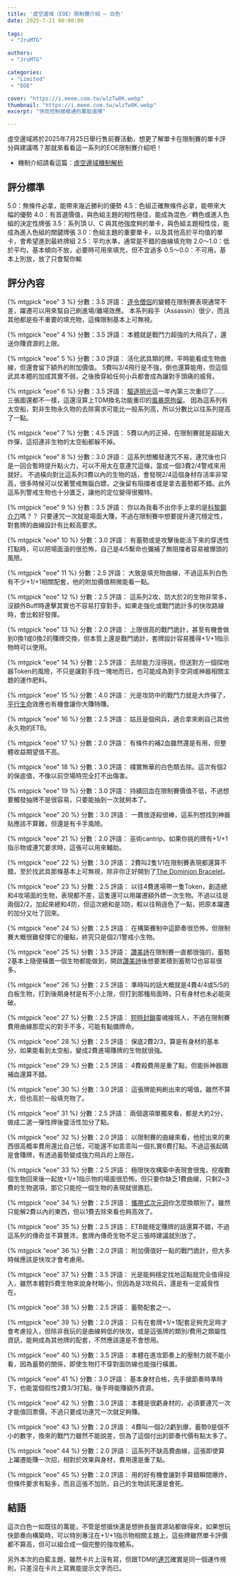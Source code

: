 ```yaml
---
title: '虛空邊域（EOE）限制賽介紹 — 白色'
date: 2025-7-21 08:00:00
 
tags: 
 - "JruMTG"

authors:
 - "JruMTG"

categories:
 - "Limited"
 - "EOE"

cover: "https://i.meee.com.tw/wlzTw0K.webp"
thumbnail: "https://i.meee.com.tw/wlzTw0K.webp"
excerpt: "快攻控制樣樣通的萬能選擇"

---
```


虛空邊域將於2025年7月25日舉行售前賽活動，想更了解單卡在限制賽的單卡評分與建議嗎？那就來看看這一系列的EOE限制賽介紹吧！

- 機制介紹請看這篇：[虛空邊域機制解析](https://guildmagesforum.tw/EOE-Mechanism/)

## 評分標準

5.0：無條件必拿，能帶來幾近勝利的優勢
4.5：色組正確無條件必拿，能帶來大幅的優勢
4.0：有首選價值，與色組主題的相性極佳，能成為混色／轉色或進入色組的決定性牌張
3.5：系列頂 U、C 與其他強度夠的單卡，與色組主題相性佳，能成為進入色組的關鍵牌張
3.0：色組主題的重要單卡，以及其他高於平均值的單卡，會希望進到最終牌組
2.5：平均水準，通常是不錯的曲線填充物
2.0～1.0：低於平均，基本傾向不放，必要時可用來填充，但不宜過多
0.5～0.0：不可用，基本上別放，放了只會幫你輸

## 評分內容

<!---3--->
{% mtgpick "eoe" 3 %}
分數：3.5
評語：
[逐令僧侶](https://scryfall.com/card/j25/169/banisher-priest)的變體在限制賽表現通常不差，躍遷可以用來幫自己刷進場/離場效應。
本系列殺手（Assassin）很少，而且其他都是些不重要的填充物，這條限制基本上可無視。


<!---4--->
{% mtgpick "eoe" 4 %}
分數：3.5
評語：
本體就是戰鬥力超強的大飛兵了，還送你賺資源的上限。


<!---5--->
{% mtgpick "eoe" 5 %}
分數：3.0
評語：
活化武具類的牌，平時能看成生物曲線，但還會留下額外的附加價值。
5費叫3/4飛行是不強，倒也還算能用，但這個武具本體的加成其實不弱，之後換穿給任何小兵都會成為讓對手頭痛的威脅。

<!---6--->
{% mtgpick "eoe" 6 %}
分數：3.5
評語：
[驅逐明光](https://scryfall.com/card/blb/1/banishing-light)這一年內第三次重印了……三張圖還都不一樣，這還沒算上TDM換名功能重印的[風暴原拘留](https://scryfall.com/card/tdm/28/stormplain-detainment)。
因為這系列有太空船，對非生物永久物的去除需求可能比一般系列高，所以分數比以往系列提高了一點。

<!---7--->
{% mtgpick "eoe" 7 %}
分數：4.5
評語：
5費以內的正掃，在限制賽就是超級大炸彈，這招連非生物的太空船都躲不掉。

<!---8--->
{% mtgpick "eoe" 8 %}
分數：3.0
評語：
這系列想觸發連咒不易，連咒後也只是一回合暫時提升點火力，可以不用太在意連咒這條，當成一個3費2/4警戒來用就好。
不過橫向對比這系列3費以內的生物的話，會發現2/4這個身材存活率非常高，很多時候可以仗著警戒無腦白嫖，之後留有阻擋者或是拿去蓄勢都不錯。此外這系列警戒生物也十分匱乏，讓他的定位變得很獨特。


<!---9--->
{% mtgpick "eoe" 9 %}
分數：3.5
評語：
你以為我看不出你手上拿的是[科黎鋼介刀](https://scryfall.com/card/tdm/103/cori-steel-cutter)嗎？？
只要連咒一次就是場面大賺，不過在限制賽中想要提升連咒穩定性，對套牌的曲線設計有比較高要求。

<!---10--->
{% mtgpick "eoe" 10 %}
分數：3.0
評語：
有蓄勢或是攻擊後能活下來的穿透性打點時，可以把場面滾的很恐怖，自己是4/5繫命也彌補了無阻擋者容易被爆頭的風險。

<!---11--->
{% mtgpick "eoe" 11 %}
分數：2.5
評語：
大致是填充物曲線，不過這系列白色有不少+1/+1相關配套，他的附加價值稍微能看一點。

<!---12--->
{% mtgpick "eoe" 12 %}
分數：2.5
評語：
這系列2攻、防大於2的生物非常多，沒額外Buff時連擊其實也不容易打穿對手。如果走強化或戰鬥詭計多的快攻路線時，會比較好發揮。

<!---13--->
{% mtgpick "eoe" 13 %}
分數：2.0
評語：
上限很高的戰鬥詭計，甚至有機會做到0換1或0換2的賺牌交換，但本質上還是戰鬥詭計，套牌設計容易獲得+1/+1指示物時可以使用。


<!---14--->
{% mtgpick "eoe" 14 %}
分數：2.5
評語：
去除能力沒得挑，但送對方一個探地器Token的風險，不只是讓對手找一塊地而已，也可能成為對手空洞或神器相關主題的運作肥料。

<!---15--->
{% mtgpick "eoe" 15 %}
分數：4.0
評語：
光是攻防中的戰鬥力就是大炸彈了，[平行生命](https://scryfall.com/card/wot/58/parallel-lives)效應也有機會讓你大賺特賺。

<!---16--->
{% mtgpick "eoe" 16 %}
分數：2.5
評語：
姑且是個飛兵，適合拿來刷自己其他永久物的ETB。

<!---17--->
{% mtgpick "eoe" 17 %}
分數：2.0
評語：
有條件的補2血雖然還是有用，但整體收益期望值不高。

<!---18--->
{% mtgpick "eoe" 18 %}
分數：3.0
評語：
樸實無華的白色類去除。這次有個2的保底值，不像以前空場時完全打不出傷害。

<!---19--->
{% mtgpick "eoe" 19 %}
分數：3.0
評語：
持續回血在限制賽價值不低，不過想要觸發抽牌不是很容易，只要能抽到一次就夠本了。

<!---20--->
{% mtgpick "eoe" 20 %}
分數：3.0
評語：
一費放逐殺很棒，這系列想找到神器貼應該不算難，但還是有卡手風險。

<!---21--->
{% mtgpick "eoe" 21 %}
分數：2.0
評語：
巫術cantrip，如果你挑的牌有+1/+1指示物或連咒要求時，這張可以用來輔助。

<!---22--->
{% mtgpick "eoe" 22 %}
分數：3.0
評語：
2費叫2隻1/1在限制賽表現都還算不錯，至於找武具那條基本上可無視，除非你正好開到了[The Dominion Bracelet](https://scryfall.com/card/eoe/239/the-dominion-bracelet)。

<!---23--->
{% mtgpick "eoe" 23 %}
分數：2.5
評語：
以往4費進場帶一隻Token，創造總和4攻場面的生物，表現都不差，這隻還可以用躍遷額外嫖一次生物。不過以往是兩個2/2，加起來總和4防，但這次總和是3防，較以往稍遜色了一點，把原本躍遷的加分又吐了回來。

<!---24--->
{% mtgpick "eoe" 24 %}
分數：2.5
評語：
在構築賽制中這節奏很恐怖，但限制賽大概很難發揮它的優點，終究只是個2/1警戒小生物。

<!---25--->
{% mtgpick "eoe" 25 %}
分數：3.5
評語：
[讚美詩](https://scryfall.com/card/m21/21/glorious-anthem)在限制賽一直都很強的，蓄勢2基本上隨便橫置一個生物都能做到，開啟[讚美詩](https://scryfall.com/card/m21/21/glorious-anthem)後想要累積到蓄勢12也容易很多。

<!---26--->
{% mtgpick "eoe" 26 %}
分數：2.5
評語：
準時叫的話大概就是4費4/4或5/5的白板生物，打到後期身材是有不小上限，但打到那種局面時，只有身材也未必能突破。

<!---27--->
{% mtgpick "eoe" 27 %}
分數：2.5
評語：
[短時封鎖](https://scryfall.com/card/dmu/36/temporary-lockdown)靈魂接班人，不過在限制賽費用曲線那麼尖的對手不多，可能有點備牌命。

<!---28--->
{% mtgpick "eoe" 28 %}
分數：2.5
評語：
保底2費2/3，算是有身材的基本分，如果能看到太空船，變成2費進場賺牌的生物就很強。

<!---29--->
{% mtgpick "eoe" 29 %}
分數：2.5
評語：
4費殺費用是重了點，但能拆神器跟補血還算不錯。

<!---30--->
{% mtgpick "eoe" 30 %}
分數：3.0
評語：
這張牌能夠刷出來的場值，雖然不算大，但也高於一般填充物了。

<!---31--->
{% mtgpick "eoe" 31 %}
分數：2.5
評語：
兩個選項單獨來看，都是大約2分，做成二選一彈性牌後靈活性加分了點。

<!---32--->
{% mtgpick "eoe" 32 %}
分數：2.0
評語：
以限制賽的曲線來看，他挖出來的東西很高概率費用還比自己低，可能還不如乖乖叫一個扎實6費打點。不過這張起碼是會賺牌，有透過蓄勢變成強力飛兵的上限在。

<!---33--->
{% mtgpick "eoe" 33 %}
分數：2.5
評語：
極限快攻構築中表現會很鬼，挖複數個生物回來後一起放+1/+1指示物的場面很恐怖，但只要你缺乏1費曲線，只剩2~3費的生物選項，那它只能挖一個生物的表現就很尷尬。

<!---34--->
{% mtgpick "eoe" 34 %}
分數：2.5
評語：
[攜帶式次元洞](https://scryfall.com/card/afr/33/portable-hole)你怎麼換類別了。雖然只能解2費以內的東西，但以1費去除來看也夠高效了。

<!---35--->
{% mtgpick "eoe" 35 %}
分數：2.5
評語：
ETB能穩定賺牌的話還算不錯，不過這系列的傳奇並不算豐沛，套牌內傳奇生物不足三張時建議就別放了。

<!---36--->
{% mtgpick "eoe" 36 %}
分數：2.0
評語：
附加價值好一點的戰鬥詭計，但大多時候應該是快攻才會考慮用。

<!---37--->
{% mtgpick "eoe" 37 %}
分數：3.5
評語：
光是能夠穩定找地這點就完全值得投入，雖然本體對5費生物來說身材略小，但因為是3攻飛兵，還是有一定威脅性在。

<!---38--->
{% mtgpick "eoe" 38 %}
分數：2.5
評語：
蓄勢配套之一。

<!---39--->
{% mtgpick "eoe" 39 %}
分數：2.0
評語：
只有在套牌+1/+1配套足夠充足時才會考慮投入，但除非我玩的是曲線夠低的快攻，或是這張牌的類別/費用之類屬性資訊，能夠成為其他牌的配套，不然應該還是不會想用。

<!---40--->
{% mtgpick "eoe" 40 %}
分數：3.5
評語：
本體在進攻節奏上的壓制力就不能小看，因為蓄勢的關係，即使生物打不穿對面防線也能強行橫置。

<!---41--->
{% mtgpick "eoe" 41 %}
分數：3.0
評語：
基本身材合格，先手搶節奏時準時下，也能當個假性2費3/3打點，後手時能賺額外資源。


<!---42--->
{% mtgpick "eoe" 42 %}
分數：3.0
評語：
本體是很虧身材的，必須要連咒一次才能值回票價，不過只要成功連咒一次就足夠賺。



<!---43--->
{% mtgpick "eoe" 43 %}
分數：2.0
評語：
4費叫一個2/2虧到爆，蓄勢9是個不小的數字，換來的戰鬥力雖然不能說差，但為了這個付出的節奏代價有點太多了。

<!---44--->
{% mtgpick "eoe" 44 %}
分數：2.0
評語：
這系列不缺高費曲線，這張即使算上躍遷能賺一次招，相對於效果與身材，費用還是重了點。

<!---45--->
{% mtgpick "eoe" 45 %}
分數：2.0
評語：
用的好有機會讓對手算錯瞬間爆炸，但條件要求有點多，而且這張不加防，自己的生物該死還是會死。

## 結語

這次白色一如既往的萬能，不管是想搶快還是想拚長盤資源站都做得來，如果想玩快節奏向構築時，可以特別專注在+1/+1指示物相關主題上，這些牌雖然單卡評價都不算高，但可以組合成一個完整的強攻體系。

另外本次的白藍主題，雖然卡片上沒有寫，但跟TDM的[連咒](https://guildmagesforum.tw/TDM-mechanism/#%E9%80%A3%E5%92%92%EF%BC%88Flurry%EF%BC%89)確實是同一個運作規則，只差沒在卡片上寫異能提示文字而已。









